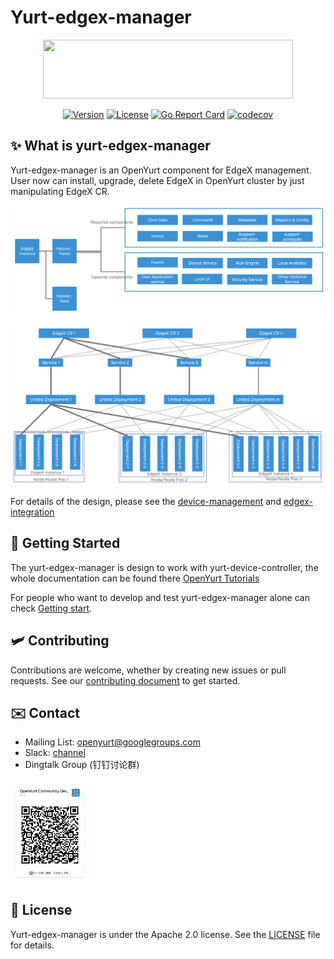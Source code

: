 # Yurt-edgex-manager

<div align="center">

<img src="https://github.com/openyurtio/openyurt/blob/master/docs/img/OpenYurt.png" width="400" height="94"><br/>

[![Version](https://img.shields.io/badge/YurtEdgexManager-v0.2.0-orange)](https://github.com/openyurtio/yurt-edgex-manager/releases/tag/v0.2.0)
[![License](https://img.shields.io/badge/license-Apache%202-4EB1BA.svg)](https://www.apache.org/licenses/LICENSE-2.0.html)
[![Go Report Card](https://goreportcard.com/badge/github.com/openyurtio/yurt-edgex-manager)](https://goreportcard.com/report/github.com/openyurtio/yurt-edgex-manager)
[![codecov](https://codecov.io/gh/openyurtio/yurt-edgex-manger/branch/main/graph/badge.svg)](https://codecov.io/gh/openyurtio/yurt-edgex-manager)
</div>

## ✨ What is yurt-edgex-manager

Yurt-edgex-manager is an OpenYurt component for EdgeX management.
User now can install, upgrade, delete EdgeX in OpenYurt cluster by just manipulating EdgeX CR.

![EdgeX](Documentation/img/edgexinstance.png)

![Overview](Documentation/img/overview.png)

For details of the design, please see the [device-management](https://github.com/openyurtio/openyurt/blob/master/docs/proposals/20210310-edge-device-management.md) and
[edgex-integration](https://github.com/openyurtio/openyurt/blob/master/docs/proposals/202106120-edgex-integration.md)

## 📣 Getting Started

The yurt-edgex-manager is design to work with yurt-device-controller, the whole documentation can be found there
[OpenYurt Tutorials](https://openyurt.io/docs/next/)

For people who want to develop and test yurt-edgex-manager alone can check [Getting start](Documentation/getting_start.md).

## 🛩️ Contributing

Contributions are welcome, whether by creating new issues or pull requests. See
our [contributing document](https://github.com/openyurtio/openyurt/blob/master/CONTRIBUTING.md) to get started.

## ✉️ Contact

- Mailing List: openyurt@googlegroups.com
- Slack: [channel](https://join.slack.com/t/openyurt/shared_invite/zt-iw2lvjzm-MxLcBHWm01y1t2fiTD15Gw)
- Dingtalk Group (钉钉讨论群)

<div align="left">
    <img src="https://github.com/openyurtio/openyurt/blob/master/docs/img/ding.jpg" width=25% title="dingtalk">
</div>

## 📃 License
Yurt-edgex-manager is under the Apache 2.0 license. See the [LICENSE](LICENSE) file
for details.
